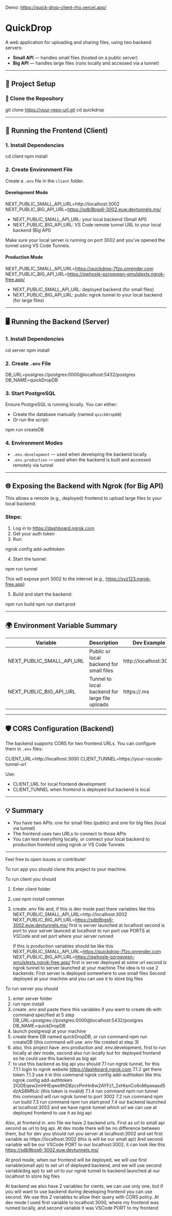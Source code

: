 Demo: https://quick-drop-client-rho.vercel.app/

# QuickDrop

A web application for uploading and sharing files, using two backend servers:
- **Small API** — handles small files (hosted on a public server)
- **Big API** — handles large files (runs locally and accessed via a tunnel)

---

## 🚀 Project Setup

### 🧩 Clone the Repository

git clone https://your-repo-url.git
cd quickdrop

---

## 🧪 Running the Frontend (Client)

### 1. Install Dependencies

cd client
npm install

### 2. Create Environment File

Create a `.env` file in the `client` folder.

#### Development Mode

NEXT_PUBLIC_SMALL_API_URL=http://localhost:3002
NEXT_PUBLIC_BIG_API_URL=https://sdb9bgs6-3002.euw.devtunnels.ms/

- NEXT_PUBLIC_SMALL_API_URL: your local backend (Small API)
- NEXT_PUBLIC_BIG_API_URL: VS Code remote tunnel URL to your local backend (Big API)

Make sure your local server is running on port 3002 and you’ve opened the tunnel using VS Code Tunnels.

#### Production Mode

NEXT_PUBLIC_SMALL_API_URL=https://quickdrop-7fzo.onrender.com
NEXT_PUBLIC_BIG_API_URL=https://qwhosle-pzroqvesn-qmulslexts.ngrok-free.app/

- NEXT_PUBLIC_SMALL_API_URL: deployed backend (for small files)
- NEXT_PUBLIC_BIG_API_URL: public ngrok tunnel to your local backend (for large files)

---

## 🖥️ Running the Backend (Server)

### 1. Install Dependencies

cd server
npm install

### 2. Create `.env` File

DB_URL=postgres://postgres:0000@localhost:5432/postgres
DB_NAME=quickDropDB

### 3. Start PostgreSQL

Ensure PostgreSQL is running locally. You can either:
- Create the database manually (named `quickDropDB`)
- Or run the script:

npm run createDB

### 4. Environment Modes

- `.env.development` — used when developing the backend locally
- `.env.production` — used when the backend is built and accessed remotely via tunnel

---

## 🌐 Exposing the Backend with Ngrok (for Big API)

This allows a remote (e.g., deployed) frontend to upload large files to your local backend.

### Steps:

1. Log in to https://dashboard.ngrok.com
2. Get your auth token
3. Run:

ngrok config add-authtoken <your-token>

4. Start the tunnel:

npm run tunnel

This will expose port 3002 to the internet (e.g., https://xyz123.ngrok-free.app)

5. Build and start the backend:

npm run build
npm run start:prod

---

## 🌍 Environment Variable Summary

| Variable                      | Description                                  | Dev Example                                 | Prod Example                                     |
|------------------------------|----------------------------------------------|---------------------------------------------|--------------------------------------------------|
| NEXT_PUBLIC_SMALL_API_URL    | Public or local backend for small files      | http://localhost:3002                       | https://quickdrop-7fzo.onrender.com             |
| NEXT_PUBLIC_BIG_API_URL      | Tunnel to local backend for large file uploads | https://<VSCodeTunnel>.ms                | https://<your-ngrok-subdomain>.ngrok-free.app   |

---

## 🛡️ CORS Configuration (Backend)

The backend supports CORS for two frontend URLs. You can configure them in `.env` files:

CLIENT_URL=http://localhost:3000
CLIENT_TUNNEL=https://your-vscode-tunnel-url

Use:
- CLIENT_URL for local frontend development
- CLIENT_TUNNEL when frontend is deployed but backend is local

---

## 💡 Summary

- You have two APIs: one for small files (public) and one for big files (local via tunnel)
- The frontend uses two URLs to connect to those APIs
- You can test everything locally, or connect your local backend to production frontend using ngrok or VS Code Tunnels

---

Feel free to open issues or contribute!



To run app you should clone this project to your machine.

To run client you should
1. Enter client folder
2. use npm install comman
3. create .env file and, if this is dev mode past there variables like this
  NEXT_PUBLIC_SMALL_API_URL=http://localhost:3002
  NEXT_PUBLIC_BIG_API_URL=https://sdb9bgs6-3002.euw.devtunnels.ms/
   first is server launched at localhost
   second is port to your server launced at localhost
   to run port use PORTS at VSCode and set port where your server runned

   If this is production variables should be like this
  NEXT_PUBLIC_SMALL_API_URL=https://quickdrop-7fzo.onrender.com
  NEXT_PUBLIC_BIG_API_URL=https://qwhosle-pzroqvesn-qmulslexts.ngrok-free.app/
  first is server deployed at some url
  second is ngrok tunnel to server launched at your machine
  The idea is to use 2 backends:
    First server is deployed somewhere to use small files
     Second deployed at your machine and you can use it to store big files

To run server you should
1. enter server folder
2. run npm install
3. create .env and paste there this variables if you want to create db with command specified at 5 step
     DB_URL=postgres://postgres:0000@localhost:5432/postgres
     DB_NAME=quickDropDB
4. launch postgresql at your machine
5. create there DB named quickDropDB, or run command npm run createDB (this command will use .env file created at step 3)
6. also, this project have .env.production and .env.development, first to run locally at dev mode, second also run locally but for deployed frontend so he could use this backend as big api
7. to use this backend as big api you should
    7.1 run ngrok tunnel, for this
       7.1.1 login to ngrok website https://dashboard.ngrok.com
       7.1.2 get there token
       7.1.3 use it in this command ngrok config add-authtoken <your token > like this ngrok config add-authtoken 2lODEqew2mHHEqwe9hDBzcxPmHn8w2AYFz1_2xHtsnCo6oMqweasd5dzAS8MNJc (this token is invalid)
       7.1.4 run command npm run tunnel this command will run ngrok tunnel to port 3002
    7.2 run command npm run build
    7.3 run command npm run start:prod
    7.4 our backend launched at localhost:3002 and we have ngrok tunnel which url we can use at deployed frontend to use it as big api

Also, at frontend in .env file we have 2 backend urls. First as url to small api second as url to big api.
At dev mode there will be no difference between them, but for dev you should run you server at localhost:3002 and set first variable as https://localhost:3002 (this is will be our small api)
And second variable will be our VSCode PORT to our localhost:3002, it can look like this https://sdb9bgs6-3002.euw.devtunnels.ms/

At prod mode, when our frontend will be deployed, we will use first variable(small api) to set url of deployed backend, 
and we will use second variable(big api) to set url to our ngrok tunnel to backend launched at our localhost to store big files

At backend we also have 2 variables for cients, we can use only one, but if you will want to use backend during developing frontend you can use second. 
We use this 2 variables to allow their query with CORS policy. 
At dev mode I used first variable to localhost:3000, where my frontend was runned locally, and second variable it was VSCode PORT to my frontend

